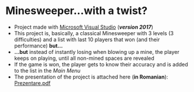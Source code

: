# Minesweeper...with a twist?
 - Project made with [Microsoft Visual Studio](https://visualstudio.microsoft.com/vs/) (<b><i>version 2017</i></b>)
 - This project is, basically, a classical Minesweeper with 3 levels (3 difficulties) and a list with last 10 players that won (and their performance) <b>but...</b>
 - <b>...but</b> instead of instantly losing when blowing up a mine, the player keeps on playing, until all non-mined spaces are revealed
 - If the game is won, the player gets to know their accuracy and is added to the list in the <i>Main Menu</i>
 - The presentation of the project is attached here (<b>in Romanian</b>): [Prezentare.pdf](https://github.com/cristibercea/Final-High-School-Project/files/13531812/Prezentare_atestat_Bercea_Cristian.pdf)


